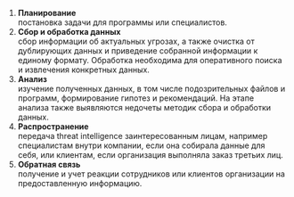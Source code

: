 1.  **Планирование**<br>постановка задачи для программы или специалистов.
2. **Сбор и обработка данных**<br>сбор информации об актуальных угрозах, а также очистка от дублирующих данных и приведение собранной информации к единому формату. Обработка необходима для оперативного поиска и извлечения конкретных данных.
3.  **Анализ**<br>изучение полученных данных, в том числе подозрительных файлов и программ, формирование гипотез и рекомендаций. На этапе анализа также выявляются недочеты методик сбора и обработки данных.
4.  **Распространение**<br>передача threat intelligence заинтересованным лицам, например специалистам внутри компании, если она собирала данные для себя, или клиентам, если организация выполняла заказ третьих лиц.
5.  **Обратная связь**<br>получение и учет реакции сотрудников или клиентов организации на предоставленную информацию.
